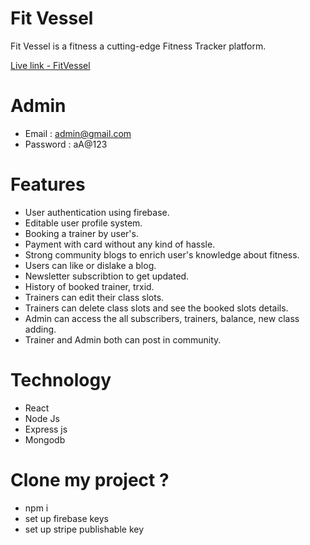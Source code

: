 # Fit Vessel

Fit Vessel is a fitness a cutting-edge Fitness Tracker platform.

[Live link - FitVessel](https://fit-vessel.netlify.app)

# Admin
- Email : admin@gmail.com
- Password : aA@123

# Features
- User authentication using firebase.
- Editable user profile system.
- Booking a trainer by user's.
- Payment with card without any kind of hassle.
- Strong community blogs to enrich user's knowledge about fitness.
- Users can like or dislake a blog.
- Newsletter subscribtion to get updated.
- History of booked trainer, trxid.
- Trainers can edit their class slots.
- Trainers can delete class slots and see the booked slots details.
- Admin can access the all subscribers, trainers, balance, new class adding.
- Trainer and Admin both can post in community.

# Technology
- React
- Node Js
- Express js
- Mongodb

# Clone my project ?
- npm i
- set up firebase keys
- set up stripe publishable key